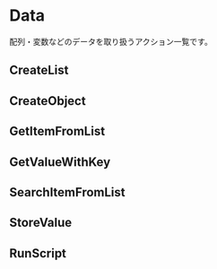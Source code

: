 # Data

配列・変数などのデータを取り扱うアクション一覧です。

## CreateList

## CreateObject

## GetItemFromList

## GetValueWithKey

## SearchItemFromList

## StoreValue

## RunScript

